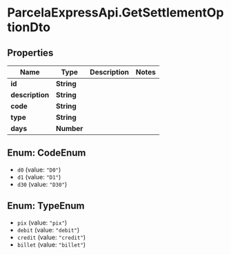 # ParcelaExpressApi.GetSettlementOptionDto

## Properties
Name | Type | Description | Notes
------------ | ------------- | ------------- | -------------
**id** | **String** |  | 
**description** | **String** |  | 
**code** | **String** |  | 
**type** | **String** |  | 
**days** | **Number** |  | 

<a name="CodeEnum"></a>
## Enum: CodeEnum

* `d0` (value: `"D0"`)
* `d1` (value: `"D1"`)
* `d30` (value: `"D30"`)


<a name="TypeEnum"></a>
## Enum: TypeEnum

* `pix` (value: `"pix"`)
* `debit` (value: `"debit"`)
* `credit` (value: `"credit"`)
* `billet` (value: `"billet"`)

